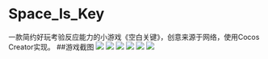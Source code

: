 # Space_Is_Key
一款简约好玩考验反应能力的小游戏《空白关键》，创意来源于网络，使用Cocos Creator实现。
##游戏截图
![](https://github.com/youngdro/Space_Is_Key/tree/master/gameimage/game1.png)
![](https://github.com/youngdro/Space_Is_Key/tree/master/gameimage/game2.png)
![](https://github.com/youngdro/Space_Is_Key/tree/master/gameimage/game3.png)
![](https://github.com/youngdro/Space_Is_Key/tree/master/gameimage/game4.png)
![](https://github.com/youngdro/Space_Is_Key/tree/master/gameimage/game5.png)
![](https://github.com/youngdro/Space_Is_Key/tree/master/gameimage/game6.png)